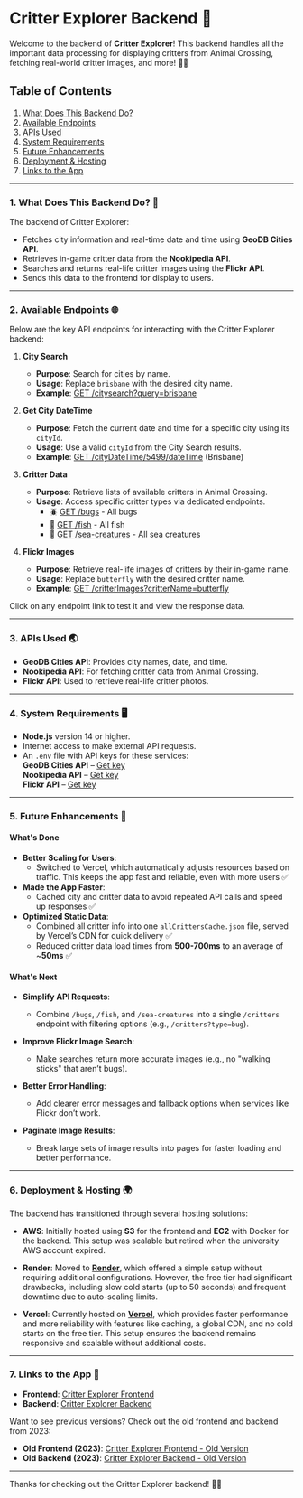 # Critter Explorer Backend 🐛

Welcome to the backend of **Critter Explorer**! This backend handles all the important data processing for displaying critters from Animal Crossing, fetching real-world critter images, and more! 🦋✨

## Table of Contents
1. [What Does This Backend Do?](#1-what-does-this-backend-do-)
2. [Available Endpoints](#2-available-endpoints-)
3. [APIs Used](#3-apis-used-)
4. [System Requirements](#4-system-requirements-%EF%B8%8F)
5. [Future Enhancements](#5-future-enhancements-)
6. [Deployment & Hosting](#6-deployment--hosting-)
7. [Links to the App](#7-links-to-the-app-)

---

### 1. What Does This Backend Do? 🚀
The backend of Critter Explorer:
- Fetches city information and real-time date and time using **GeoDB Cities API**.
- Retrieves in-game critter data from the **Nookipedia API**.
- Searches and returns real-life critter images using the **Flickr API**.
- Sends this data to the frontend for display to users.

---

### 2. Available Endpoints 🌐
Below are the key API endpoints for interacting with the Critter Explorer backend:

1. **City Search**  
   - **Purpose**: Search for cities by name.  
   - **Usage**: Replace `brisbane` with the desired city name.  
   - **Example**: [GET /citysearch?query=brisbane](https://critter-explorer-backend.onrender.com/citysearch?query=brisbane)

2. **Get City DateTime**  
   - **Purpose**: Fetch the current date and time for a specific city using its `cityId`.  
   - **Usage**: Use a valid `cityId` from the City Search results.  
   - **Example**: [GET /cityDateTime/5499/dateTime](https://critter-explorer-backend.onrender.com/cityDateTime/5499/dateTime) (Brisbane)

3. **Critter Data**  
   - **Purpose**: Retrieve lists of available critters in Animal Crossing.  
   - **Usage**: Access specific critter types via dedicated endpoints.  
     - 🪲 [GET /bugs](https://critter-explorer-backend.onrender.com/bugs) - All bugs  
     - 🐠 [GET /fish](https://critter-explorer-backend.onrender.com/fish) - All fish  
     - 🪼 [GET /sea-creatures](https://critter-explorer-backend.onrender.com/sea-creatures) - All sea creatures  

4. **Flickr Images**  
   - **Purpose**: Retrieve real-life images of critters by their in-game name.  
   - **Usage**: Replace `butterfly` with the desired critter name.  
   - **Example**: [GET /critterImages?critterName=butterfly](https://critter-explorer-backend.onrender.com/critterImages?critterName=butterfly)

Click on any endpoint link to test it and view the response data.

---

### 3. APIs Used 🌏
- **GeoDB Cities API**: Provides city names, date, and time.
- **Nookipedia API**: For fetching critter data from Animal Crossing.
- **Flickr API**: Used to retrieve real-life critter photos.

---

### 4. System Requirements 🖥️
- **Node.js** version 14 or higher.
- Internet access to make external API requests.
- An `.env` file with API keys for these services:  
**GeoDB Cities API** – [Get key](http://geodb-cities-api.wirefreethought.com/docs/api)  
**Nookipedia API** – [Get key](https://api.nookipedia.com/)  
**Flickr API** – [Get key](https://www.flickr.com/services/api/misc.api_keys.html)  

---

### 5. Future Enhancements 🚀

#### **What's Done**
- **Better Scaling for Users**:
  - Switched to Vercel, which automatically adjusts resources based on traffic. This keeps the app fast and reliable, even with more users ✅
- **Made the App Faster**:
  - Cached city and critter data to avoid repeated API calls and speed up responses ✅
- **Optimized Static Data**:
  - Combined all critter info into one `allCrittersCache.json` file, served by Vercel’s CDN for quick delivery ✅
  - Reduced critter data load times from **500-700ms** to an average of ~**50ms** ✅

#### **What's Next**
- **Simplify API Requests**:
  - Combine `/bugs`, `/fish`, and `/sea-creatures` into a single `/critters` endpoint with filtering options (e.g., `/critters?type=bug`).

- **Improve Flickr Image Search**:
  - Make searches return more accurate images (e.g., no "walking sticks" that aren’t bugs).

- **Better Error Handling**:
  - Add clearer error messages and fallback options when services like Flickr don’t work.

- **Paginate Image Results**:
  - Break large sets of image results into pages for faster loading and better performance.

---

### 6. Deployment & Hosting 🌍

The backend has transitioned through several hosting solutions:

- **AWS**: Initially hosted using **S3** for the frontend and **EC2** with Docker for the backend. This setup was scalable but retired when the university AWS account expired.

- **Render**: Moved to [**Render**](https://critter-explorer-backend.onrender.com/), which offered a simple setup without requiring additional configurations. However, the free tier had significant drawbacks, including slow cold starts (up to 50 seconds) and frequent downtime due to auto-scaling limits.

- **Vercel**: Currently hosted on [**Vercel**](https://critter-explorer-backend.vercel.app/), which provides faster performance and more reliability with features like caching, a global CDN, and no cold starts on the free tier. This setup ensures the backend remains responsive and scalable without additional costs.

---

### 7. Links to the App 🔗
- **Frontend**: [Critter Explorer Frontend](https://critter-explorer.com/)
- **Backend**: [Critter Explorer Backend](https://critter-explorer-backend.vercel.app/)

Want to see previous versions? Check out the old frontend and backend from 2023:
- **Old Frontend (2023)**: [Critter Explorer Frontend - Old Version](https://critter-explorer-original2023.netlify.app/)
- **Old Backend (2023)**: [Critter Explorer Backend - Old Version](https://critter-explorer-backend-original2023.onrender.com/)

---

Thanks for checking out the Critter Explorer backend! 🦋✨